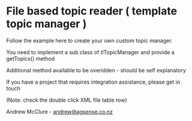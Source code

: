 File based topic reader ( template topic manager )
==============

Follow the example here to create your own custom topic manager.


You need to implement a sub class of tlTopicManager and provide a getTopics() method

Additional method available to be overidden - should be self explanatory

If you have a project that requires integration assistance, please get in touch

(Note: check the double click XML file table row)


Andrew McClure - andrew@agsense.co.nz
